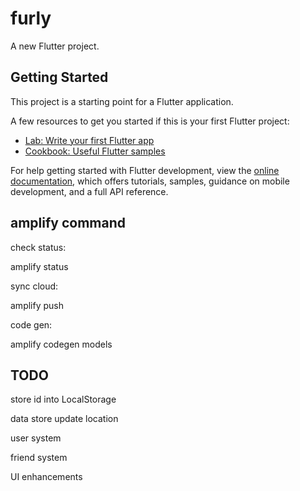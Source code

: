 # furly

A new Flutter project.

## Getting Started

This project is a starting point for a Flutter application.

A few resources to get you started if this is your first Flutter project:

- [Lab: Write your first Flutter app](https://docs.flutter.dev/get-started/codelab)
- [Cookbook: Useful Flutter samples](https://docs.flutter.dev/cookbook)

For help getting started with Flutter development, view the
[online documentation](https://docs.flutter.dev/), which offers tutorials,
samples, guidance on mobile development, and a full API reference.

## amplify command

check status:

amplify status

sync cloud:

amplify push

code gen:

amplify codegen models

## TODO

store id into LocalStorage

data store update location

user system

friend system

UI enhancements
